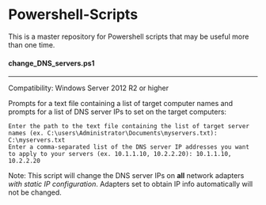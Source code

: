 # Powershell-Scripts
This is a master repository for Powershell scripts that may be useful more than one time.

#### change_DNS_servers.ps1
------

Compatibility: Windows Server 2012 R2 or higher

Prompts for a text file containing a list of target computer names and prompts for a list of DNS server IPs to set on the target computers:
```
Enter the path to the text file containing the list of target server names (ex. C:\users\Administrator\Documents\myservers.txt): C:\myservers.txt
Enter a comma-separated list of the DNS server IP addresses you want to apply to your servers (ex. 10.1.1.10, 10.2.2.20): 10.1.1.10, 10.2.2.20
```
Note: This script will change the DNS server IPs on __all__ network adapters *with static IP configuration*. Adapters set to obtain IP info automatically will not be changed.
